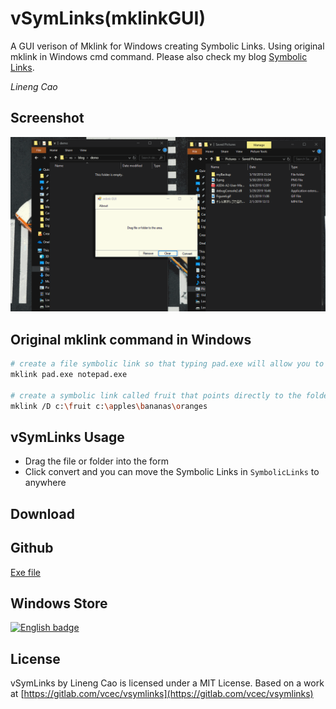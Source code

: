 # vSymLinks(mklinkGUI)

A GUI verison of Mklink for Windows creating Symbolic Links. Using original mklink in Windows cmd command. Please also check my blog [Symbolic Links](https://vcec.gitlab.io/blog/2018/06/28/symbolic-link/).

_Lineng Cao_

## Screenshot
![](./screenshots/demo.gif)

## Original mklink command in Windows
``` bash
# create a file symbolic link so that typing pad.exe will allow you to launch notepad.exe.
mklink pad.exe notepad.exe

# create a symbolic link called fruit that points directly to the folder oranges.
mklink /D c:\fruit c:\apples\bananas\oranges
```

## vSymLinks Usage
- Drag the file or folder into the form
- Click convert and you can move the Symbolic Links in `SymbolicLinks` to anywhere

## Download
## Github
[Exe file](https://gitlab.com/vcec/vsymlinks/blob/master/vSymlink/bin/Debug/vSymlink.exe)

## Windows Store
<a href='//www.microsoft.com/store/apps/9n4skx6602h2?cid=storebadge&ocid=badge'><img src='https://assets.windowsphone.com/85864462-9c82-451e-9355-a3d5f874397a/English_get-it-from-MS_InvariantCulture_Default.png' alt='English badge' style='width: 284px; height: 104px;'/></a>

## License
vSymLinks by Lineng Cao is licensed under a MIT License.
Based on a work at [https://gitlab.com/vcec/vsymlinks](https://gitlab.com/vcec/vsymlinks)